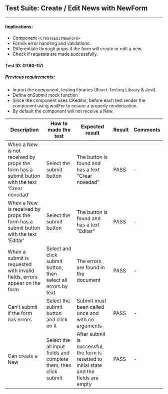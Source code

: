 ## Test Suite:  Create / Edit News with NewForm
----


#### Implications:
- Component ```<CreateEditNewForm>```
- Formik error handling and validations.
- Differentiate through props if the form will create or edit a new.
- Check if requests are made successfully.

#### Test ID: OT80-151
 
##### Previous requirements:

- Import the component, testing libraries (React-Testing Library & Jest).
- Define onSubmit mock function
- Since the component uses CKeditor, before each test render the component using waitFor to ensure a properly renderization.
- By default the component will not receive a New.

| Description | How to made the test | Expected result | Result | Comments |
 ------ | ------ | ------ | ------ | ------ 
| When a New is not received by props the form has a submit button with the text 'Crear novedad' | Select the submit button | The button is found and has a text "Crear novedad" | PASS | - |
| When a New is received by props the form has a submit button with the text 'Editar' | Select the submit button | The button is found and has a text "Editar" | PASS | - |
| When a submit is requested with invalid fields, errors appear on the form | Select and click submit button, then select all errors by text | The errors are found in the document | PASS | - |
| Can't submit if the form has errors | Select the submit button and click on it | Submit must been called once and with no arguments  | PASS | - |
| Can create a New | Select the all input fields and complete them, then click submit | After submit is successful, the form is resetted to initial state and the fields are empty| PASS | - |